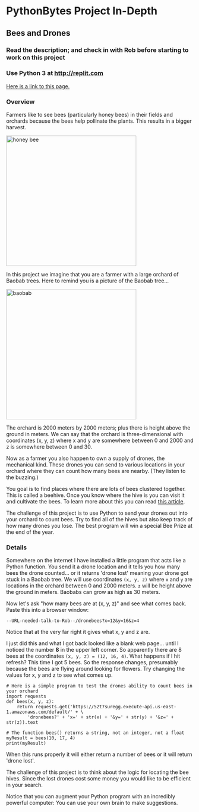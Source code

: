 # PythonBytes Project In-Depth
## Bees and Drones
### Read the description; and check in with Rob before starting to work on this project
### Use Python 3 at http://replit.com


[Here is a link to this page.](https://github.com/robfatland/pythonbytes/tree/master/projects/bees#pythonbytes-project-in-depth)


### Overview

Farmers like to see bees (particularly honey bees) in their fields and orchards because the bees help pollinate the plants.
This results in a bigger harvest. 


<img src="https://github.com/robfatland/pythonbytes/blob/master/projects/bees/honeybee.png" alt="honey bee" width="350"/>



In this project we imagine that you are a farmer with a large orchard of Baobab trees.
Here to remind you is a picture of the Baobab tree...



<img src="https://github.com/robfatland/pythonbytes/blob/master/projects/bees/baobab.png" alt="baobab" width="350"/>


The orchard is 2000 meters by 2000 meters; plus there is height above the ground in meters.
We can say that the orchard is three-dimensional with coordinates (x, y, z) where x and y
are somewhere between 0 and 2000 and z is somewhere between 0 and 30. 


Now as a farmer you also happen to own a supply of drones, the mechanical kind. These drones
you can send to various locations in your orchard where they can count how many bees are nearby. (They listen 
to the buzzing.)


You goal is to find places where there are lots of bees clustered together. This is called a beehive. 
Once you know
where the hive is you can visit it and cultivate the bees. To learn more about this
you can read [this article](https://en.wikipedia.org/wiki/Swarming_(honey_bee)).


The challenge of this project is to use Python to send your drones out into your orchard to count bees.
Try to find all of the hives but also keep track of how many drones you lose. The best program will win a
special Bee Prize at the end of the year. 


### Details


Somewhere on the internet I have installed a little program that acts like a Python function. You
send it a drone location and it tells you how many bees the drone counted... or it returns 'drone lost'
meaning your drone got stuck in a Baobab tree. We will use coordinates `(x, y, z)` where `x` and `y`
are locations in the orchard between 0 and 2000 meters. `z` will be height above the ground in meters. 
Baobabs can grow as high as 30 meters. 


Now let's ask "how many bees are at (x, y, z)" and see what comes back. Paste this into a
browser window: 


```
--URL-needed-talk-to-Rob--/dronebees?x=12&y=16&z=4
```


Notice that at the very far right it gives what x, y and z are.


I just did this and what I got back looked like a blank web page... until I noticed the number **8** in the upper left corner. 
So apparently there are 8 bees at the coordinates ```(x, y, z) = (12, 16, 4)```. What happens if I hit refresh?
This time I got 5 bees. So the response changes, presumably because the bees are flying around looking for flowers. 
Try changing the values for x, y and z to see what comes up. 


```
# Here is a simple program to test the drones ability to count bees in your orchard
import requests
def bees(x, y, z): 
    return requests.get('https://52t7suregg.execute-api.us-east-1.amazonaws.com/default/' + \
        'dronebees?' + 'x=' + str(x) + '&y=' + str(y) + '&z=' + str(z)).text

# The function bees() returns a string, not an integer, not a float 
myResult = bees(10, 17, 4)
print(myResult)
```


When this runs properly it will either return a number of bees or it will return 'drone lost'. 



The challenge of this project is to think about the logic for locating the bee hives. Since the lost drones
cost some money you would like to be efficient in your search. 



Notice that you can augment your Python program with an incredibly powerful computer: You can use your own brain
to make suggestions. 


